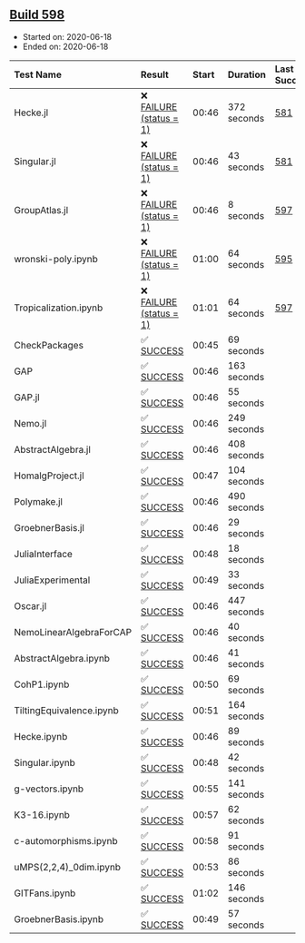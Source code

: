 ## [Build 598](https://oscarci.mathematik.uni-kl.de/job/oscar-julia-1.4/598/)

* Started on: 2020-06-18
* Ended on: 2020-06-18

| Test Name    | Result | Start | Duration | Last Success | First Failure |
|:-------------|:-------|:------|:---------|:-------------|:--------------|
| Hecke.jl | ❌ [FAILURE (status = 1)](https://oscarci.mathematik.uni-kl.de/job/oscar-julia-1.4/598/artifact/logs/build-598/Hecke.jl.log) | 00:46 | 372 seconds | [581](https://oscarci.mathematik.uni-kl.de/job/oscar-julia-1.4/581/) | [582](https://oscarci.mathematik.uni-kl.de/job/oscar-julia-1.4/582/) |
| Singular.jl | ❌ [FAILURE (status = 1)](https://oscarci.mathematik.uni-kl.de/job/oscar-julia-1.4/598/artifact/logs/build-598/Singular.jl.log) | 00:46 | 43 seconds | [581](https://oscarci.mathematik.uni-kl.de/job/oscar-julia-1.4/581/) | [582](https://oscarci.mathematik.uni-kl.de/job/oscar-julia-1.4/582/) |
| GroupAtlas.jl | ❌ [FAILURE (status = 1)](https://oscarci.mathematik.uni-kl.de/job/oscar-julia-1.4/598/artifact/logs/build-598/GroupAtlas.jl.log) | 00:46 | 8 seconds | [597](https://oscarci.mathematik.uni-kl.de/job/oscar-julia-1.4/597/) | [598](https://oscarci.mathematik.uni-kl.de/job/oscar-julia-1.4/598/) |
| wronski-poly.ipynb | ❌ [FAILURE (status = 1)](https://oscarci.mathematik.uni-kl.de/job/oscar-julia-1.4/598/artifact/logs/build-598/wronski-poly.ipynb.log) | 01:00 | 64 seconds | [595](https://oscarci.mathematik.uni-kl.de/job/oscar-julia-1.4/595/) | [596](https://oscarci.mathematik.uni-kl.de/job/oscar-julia-1.4/596/) |
| Tropicalization.ipynb | ❌ [FAILURE (status = 1)](https://oscarci.mathematik.uni-kl.de/job/oscar-julia-1.4/598/artifact/logs/build-598/Tropicalization.ipynb.log) | 01:01 | 64 seconds | [597](https://oscarci.mathematik.uni-kl.de/job/oscar-julia-1.4/597/) | [598](https://oscarci.mathematik.uni-kl.de/job/oscar-julia-1.4/598/) |
| CheckPackages | ✅ [SUCCESS](https://oscarci.mathematik.uni-kl.de/job/oscar-julia-1.4/598/artifact/logs/build-598/CheckPackages.log) | 00:45 | 69 seconds |  |  |
| GAP | ✅ [SUCCESS](https://oscarci.mathematik.uni-kl.de/job/oscar-julia-1.4/598/artifact/logs/build-598/GAP.log) | 00:46 | 163 seconds |  |  |
| GAP.jl | ✅ [SUCCESS](https://oscarci.mathematik.uni-kl.de/job/oscar-julia-1.4/598/artifact/logs/build-598/GAP.jl.log) | 00:46 | 55 seconds |  |  |
| Nemo.jl | ✅ [SUCCESS](https://oscarci.mathematik.uni-kl.de/job/oscar-julia-1.4/598/artifact/logs/build-598/Nemo.jl.log) | 00:46 | 249 seconds |  |  |
| AbstractAlgebra.jl | ✅ [SUCCESS](https://oscarci.mathematik.uni-kl.de/job/oscar-julia-1.4/598/artifact/logs/build-598/AbstractAlgebra.jl.log) | 00:46 | 408 seconds |  |  |
| HomalgProject.jl | ✅ [SUCCESS](https://oscarci.mathematik.uni-kl.de/job/oscar-julia-1.4/598/artifact/logs/build-598/HomalgProject.jl.log) | 00:47 | 104 seconds |  |  |
| Polymake.jl | ✅ [SUCCESS](https://oscarci.mathematik.uni-kl.de/job/oscar-julia-1.4/598/artifact/logs/build-598/Polymake.jl.log) | 00:46 | 490 seconds |  |  |
| GroebnerBasis.jl | ✅ [SUCCESS](https://oscarci.mathematik.uni-kl.de/job/oscar-julia-1.4/598/artifact/logs/build-598/GroebnerBasis.jl.log) | 00:46 | 29 seconds |  |  |
| JuliaInterface | ✅ [SUCCESS](https://oscarci.mathematik.uni-kl.de/job/oscar-julia-1.4/598/artifact/logs/build-598/JuliaInterface.log) | 00:48 | 18 seconds |  |  |
| JuliaExperimental | ✅ [SUCCESS](https://oscarci.mathematik.uni-kl.de/job/oscar-julia-1.4/598/artifact/logs/build-598/JuliaExperimental.log) | 00:49 | 33 seconds |  |  |
| Oscar.jl | ✅ [SUCCESS](https://oscarci.mathematik.uni-kl.de/job/oscar-julia-1.4/598/artifact/logs/build-598/Oscar.jl.log) | 00:46 | 447 seconds |  |  |
| NemoLinearAlgebraForCAP | ✅ [SUCCESS](https://oscarci.mathematik.uni-kl.de/job/oscar-julia-1.4/598/artifact/logs/build-598/NemoLinearAlgebraForCAP.log) | 00:46 | 40 seconds |  |  |
| AbstractAlgebra.ipynb | ✅ [SUCCESS](https://oscarci.mathematik.uni-kl.de/job/oscar-julia-1.4/598/artifact/logs/build-598/AbstractAlgebra.ipynb.log) | 00:46 | 41 seconds |  |  |
| CohP1.ipynb | ✅ [SUCCESS](https://oscarci.mathematik.uni-kl.de/job/oscar-julia-1.4/598/artifact/logs/build-598/CohP1.ipynb.log) | 00:50 | 69 seconds |  |  |
| TiltingEquivalence.ipynb | ✅ [SUCCESS](https://oscarci.mathematik.uni-kl.de/job/oscar-julia-1.4/598/artifact/logs/build-598/TiltingEquivalence.ipynb.log) | 00:51 | 164 seconds |  |  |
| Hecke.ipynb | ✅ [SUCCESS](https://oscarci.mathematik.uni-kl.de/job/oscar-julia-1.4/598/artifact/logs/build-598/Hecke.ipynb.log) | 00:46 | 89 seconds |  |  |
| Singular.ipynb | ✅ [SUCCESS](https://oscarci.mathematik.uni-kl.de/job/oscar-julia-1.4/598/artifact/logs/build-598/Singular.ipynb.log) | 00:48 | 42 seconds |  |  |
| g-vectors.ipynb | ✅ [SUCCESS](https://oscarci.mathematik.uni-kl.de/job/oscar-julia-1.4/598/artifact/logs/build-598/g-vectors.ipynb.log) | 00:55 | 141 seconds |  |  |
| K3-16.ipynb | ✅ [SUCCESS](https://oscarci.mathematik.uni-kl.de/job/oscar-julia-1.4/598/artifact/logs/build-598/K3-16.ipynb.log) | 00:57 | 62 seconds |  |  |
| c-automorphisms.ipynb | ✅ [SUCCESS](https://oscarci.mathematik.uni-kl.de/job/oscar-julia-1.4/598/artifact/logs/build-598/c-automorphisms.ipynb.log) | 00:58 | 91 seconds |  |  |
| uMPS(2,2,4)_0dim.ipynb | ✅ [SUCCESS](https://oscarci.mathematik.uni-kl.de/job/oscar-julia-1.4/598/artifact/logs/build-598/uMPS-2-2-4-_0dim.ipynb.log) | 00:53 | 86 seconds |  |  |
| GITFans.ipynb | ✅ [SUCCESS](https://oscarci.mathematik.uni-kl.de/job/oscar-julia-1.4/598/artifact/logs/build-598/GITFans.ipynb.log) | 01:02 | 146 seconds |  |  |
| GroebnerBasis.ipynb | ✅ [SUCCESS](https://oscarci.mathematik.uni-kl.de/job/oscar-julia-1.4/598/artifact/logs/build-598/GroebnerBasis.ipynb.log) | 00:49 | 57 seconds |  |  |
